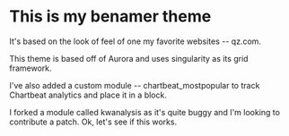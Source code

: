 # This is my benamer theme

It's based on the look of feel of one my favorite websites -- qz.com. 

This theme is based off of Aurora and uses singularity as its grid framework.

I've also added a custom module -- chartbeat_mostpopular to track Chartbeat analytics and place it in a block.

I forked a module called kwanalysis as it's quite buggy and I'm looking to contribute a patch. Ok, let's see if this works.
